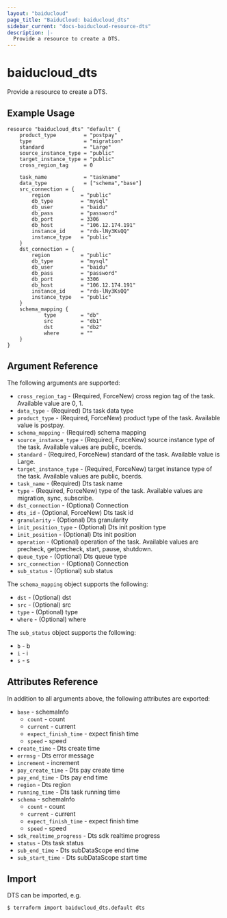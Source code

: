 ```yaml
---
layout: "baiducloud"
page_title: "BaiduCloud: baiducloud_dts"
sidebar_current: "docs-baiducloud-resource-dts"
description: |-
  Provide a resource to create a DTS.
---
```


# baiducloud_dts

Provide a resource to create a DTS.

## Example Usage

```hcl
resource "baiducloud_dts" "default" {
    product_type         = "postpay"
	type                 = "migration"
	standard             = "Large"
	source_instance_type = "public"
	target_instance_type = "public"
	cross_region_tag     = 0

    task_name            = "taskname"
	data_type			 = ["schema","base"]
    src_connection = {
        region          = "public"
		db_type			= "mysql"
		db_user			= "baidu"
		db_pass			= "password"
		db_port			= 3306
		db_host			= "106.12.174.191"
		instance_id		= "rds-lNy3KsQQ"
		instance_type	= "public"
    }
	dst_connection = {
        region          = "public"
		db_type			= "mysql"
		db_user			= "baidu"
		db_pass			= "password"
		db_port			= 3306
		db_host			= "106.12.174.191"
		instance_id		= "rds-lNy3KsQQ"
		instance_type	= "public"
    }
    schema_mapping {
			type        = "db"
			src			= "db1"
			dst			= "db2"
			where		= ""
	}
}
```

## Argument Reference

The following arguments are supported:

* `cross_region_tag` - (Required, ForceNew) cross region tag of the task. Available value are 0, 1.
* `data_type` - (Required) Dts task data type
* `product_type` - (Required, ForceNew) product type of the task. Available value is postpay.
* `schema_mapping` - (Required) schema mapping
* `source_instance_type` - (Required, ForceNew) source instance type of the task. Available values are public, bcerds.
* `standard` - (Required, ForceNew) standard of the task. Available value is Large.
* `target_instance_type` - (Required, ForceNew) target instance type of the task. Available values are public, bcerds.
* `task_name` - (Required) Dts task name
* `type` - (Required, ForceNew) type of the task. Available values are migration, sync, subscribe.
* `dst_connection` - (Optional) Connection
* `dts_id` - (Optional, ForceNew) Dts task id
* `granularity` - (Optional) Dts granularity
* `init_position_type` - (Optional) Dts init position type
* `init_position` - (Optional) Dts init position
* `operation` - (Optional) operation of the task. Available values are precheck, getprecheck, start, pause, shutdown.
* `queue_type` - (Optional) Dts queue type
* `src_connection` - (Optional) Connection
* `sub_status` - (Optional) sub status

The `schema_mapping` object supports the following:

* `dst` - (Optional) dst
* `src` - (Optional) src
* `type` - (Optional) type
* `where` - (Optional) where

The `sub_status` object supports the following:

* `b` - b
* `i` - i
* `s` - s

## Attributes Reference

In addition to all arguments above, the following attributes are exported:

* `base` - schemaInfo
  * `count` - count
  * `current` - current
  * `expect_finish_time` - expect finish time
  * `speed` - speed
* `create_time` - Dts create time
* `errmsg` - Dts error message
* `increment` - increment
* `pay_create_time` - Dts pay create time
* `pay_end_time` - Dts pay end time
* `region` - Dts region
* `running_time` - Dts task running time
* `schema` - schemaInfo
  * `count` - count
  * `current` - current
  * `expect_finish_time` - expect finish time
  * `speed` - speed
* `sdk_realtime_progress` - Dts sdk realtime progress
* `status` - Dts task status
* `sub_end_time` - Dts subDataScope end time
* `sub_start_time` - Dts subDataScope start time


## Import

DTS can be imported, e.g.

```hcl
$ terraform import baiducloud_dts.default dts
```

